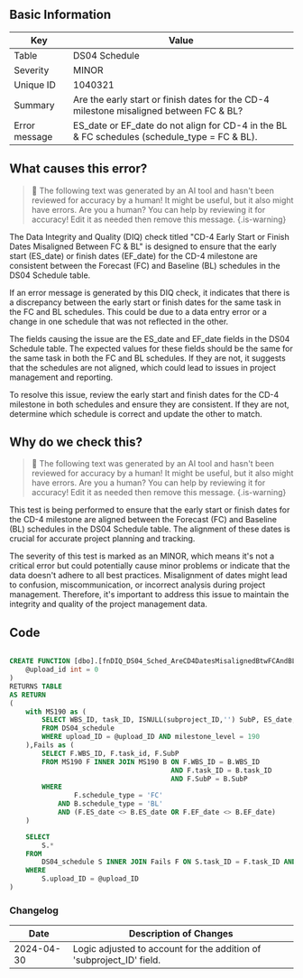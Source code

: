 ## Basic Information

| Key           | Value                                                                                        |
| ------------- | -------------------------------------------------------------------------------------------- |
| Table         | DS04 Schedule                                                                                |
| Severity      | MINOR                                                                                        |
| Unique ID     | 1040321                                                                                      |
| Summary       | Are the early start or finish dates for the CD-4 milestone misaligned between FC & BL?       |
| Error message | ES_date or EF_date do not align for CD-4 in the BL & FC schedules (schedule_type = FC & BL). |

## What causes this error?

> :robot: The following text was generated by an AI tool and hasn't been reviewed for accuracy by a human! It might be useful, but it also might have errors. Are you a human? You can help by reviewing it for accuracy! Edit it as needed then remove this message.
> {.is-warning}

The Data Integrity and Quality (DIQ) check titled "CD-4 Early Start or Finish Dates Misaligned Between FC & BL" is designed to ensure that the early start (ES_date) or finish dates (EF_date) for the CD-4 milestone are consistent between the Forecast (FC) and Baseline (BL) schedules in the DS04 Schedule table.

If an error message is generated by this DIQ check, it indicates that there is a discrepancy between the early start or finish dates for the same task in the FC and BL schedules. This could be due to a data entry error or a change in one schedule that was not reflected in the other.

The fields causing the issue are the ES_date and EF_date fields in the DS04 Schedule table. The expected values for these fields should be the same for the same task in both the FC and BL schedules. If they are not, it suggests that the schedules are not aligned, which could lead to issues in project management and reporting.

To resolve this issue, review the early start and finish dates for the CD-4 milestone in both schedules and ensure they are consistent. If they are not, determine which schedule is correct and update the other to match.

## Why do we check this?

> :robot: The following text was generated by an AI tool and hasn't been reviewed for accuracy by a human! It might be useful, but it also might have errors. Are you a human? You can help by reviewing it for accuracy! Edit it as needed then remove this message.
> {.is-warning}

This test is being performed to ensure that the early start or finish dates for the CD-4 milestone are aligned between the Forecast (FC) and Baseline (BL) schedules in the DS04 Schedule table. The alignment of these dates is crucial for accurate project planning and tracking.

The severity of this test is marked as an MINOR, which means it's not a critical error but could potentially cause minor problems or indicate that the data doesn't adhere to all best practices. Misalignment of dates might lead to confusion, miscommunication, or incorrect analysis during project management. Therefore, it's important to address this issue to maintain the integrity and quality of the project management data.

## Code

```sql

CREATE FUNCTION [dbo].[fnDIQ_DS04_Sched_AreCD4DatesMisalignedBtwFCAndBL] (
	@upload_id int = 0
)
RETURNS TABLE
AS RETURN
(
	with MS190 as (
		SELECT WBS_ID, task_ID, ISNULL(subproject_ID,'') SubP, ES_date, EF_date, schedule_type
		FROM DS04_schedule
		WHERE upload_ID = @upload_ID AND milestone_level = 190
	),Fails as (
		SELECT F.WBS_ID, F.task_id, F.SubP
		FROM MS190 F INNER JOIN MS190 B ON F.WBS_ID = B.WBS_ID
										AND F.task_ID = B.task_ID
										AND F.SubP = B.SubP
		WHERE
				F.schedule_type = 'FC'
			AND B.schedule_type = 'BL'
			AND (F.ES_date <> B.ES_date OR F.EF_date <> B.EF_date)
	)

	SELECT
		S.*
	FROM
		DS04_schedule S INNER JOIN Fails F ON S.task_ID = F.task_ID AND S.WBS_ID = F.WBS_ID AND ISNULL(S.subproject_ID,'') = F.SubP
	WHERE
		S.upload_ID = @upload_ID
)
```

### Changelog

| Date       | Description of Changes                                               |
| ---------- | -------------------------------------------------------------------- |
| 2024-04-30 | Logic adjusted to account for the addition of 'subproject_ID' field. |
